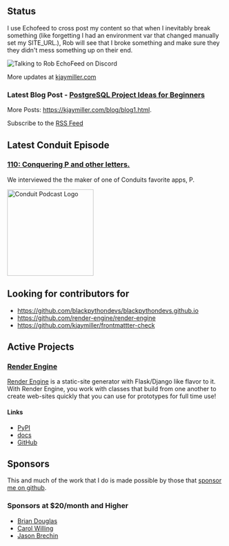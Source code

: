 ## Status

<p>I use Echofeed to cross post my content so that when I inevitably break something (like forgetting I had an environment var that changed manually set my SITE_URL.), Rob will see that I broke something and make sure they they didn't mess something up on their end.</p>

<p><img alt="Talking to Rob EchoFeed on Discord" src="https://jmblogstorrage.blob.core.windows.net/media/rob-echofeed.png" /></p>

More updates at [kjaymiller.com](https://kjaymiller.com/microblog/microblog)

### Latest Blog Post - [PostgreSQL Project Ideas for Beginners](https://kjaymiller.com/blog/postgresql-project-ideas-for-beginners.html)

More Posts: <https://kjaymiller.com/blog/blog1.html>.

Subscribe to the [RSS Feed](https://kjaymiller.com/allposts.rss)

## Latest Conduit Episode

### [110: Conquering P and other letters.](http://relay.fm/conduit/110)

We interviewed the the maker of one of Conduits favorite apps, P.

<img src="https://kjaymiller.s3-us-west-2.amazonaws.com/images/conduit_artwork.png" height="200" width="200" alt="Conduit Podcast Logo"/>

## Looking for contributors for

- <https://github.com/blackpythondevs/blackpythondevs.github.io>
- <https://github.com/render-engine/render-engine>
- <https://github.com/kjaymiller/frontmattter-check>

## Active Projects

### [Render Engine]

[Render Engine] is a static-site generator with Flask/Django like flavor to it.
With Render Engine, you work with classes that build from one another to create
web-sites quickly that you can use for prototypes for full time use!

#### Links

- [PyPI](https://pypi.org/project/render-engine)
- [docs](https://render-engine.readthedocs.io)
- [GitHub](https://github.com/kjaymiller/render_engine)

## Sponsors

This and much of the work that I do is made possible by those that [sponsor me
on github](https://github.com/sponsors/kjaymiller).

### Sponsors at $20/month and Higher

- [Brian Douglas](https://github.com/bdougie)
- [Carol Willing](https://github.com/willingc)
- [Jason Brechin](https://github.com/brechin)

[Render Engine]: https://render-engine.readthedocs.io